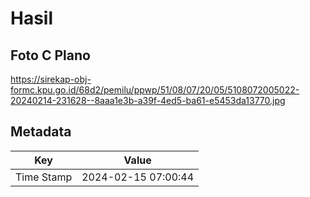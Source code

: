 # Hasil

## Foto C Plano

https://sirekap-obj-formc.kpu.go.id/68d2/pemilu/ppwp/51/08/07/20/05/5108072005022-20240214-231628--8aaa1e3b-a39f-4ed5-ba61-e5453da13770.jpg


## Metadata

| Key        | Value               |
| ---------- | ------------------- |
| Time Stamp | 2024-02-15 07:00:44 |



